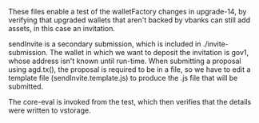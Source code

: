 These files enable a test of the walletFactory changes in upgrade-14, by
verifying that upgraded wallets that aren't backed by vbanks can still add
assets, in this case an invitation.

sendInvite is a secondary submission, which is included in ./invite-submission.
The wallet in which we want to deposit the invitation is gov1, whose address
isn't known until run-time. When submitting a proposal using agd.tx(), the
proposal is required to be in a file, so we have to edit a template file
(sendInvite.template.js) to produce the .js file that will be submitted.

The core-eval is invoked from the test, which then verifies that the details
were written to vstorage.
